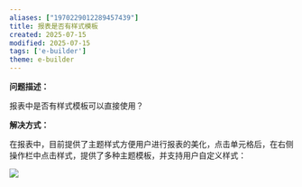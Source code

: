 ```yaml
---
aliases: ["1970229012289457439"]
title: 报表是否有样式模板
created: 2025-07-15
modified: 2025-07-15
tags: ['e-builder']
theme: e-builder
---
```


**问题描述：**

报表中是否有样式模板可以直接使用？

**解决方式：**

在报表中，目前提供了主题样式方便用户进行报表的美化，点击单元格后，在右侧操作栏中点击样式，提供了多种主题模板，并支持用户自定义样式：

![](https://myhelpdoc.oss-cn-heyuan.aliyuncs.com/mdimages/27cef5affb9bb768e53c5d8a1afb5ddd.jpg)